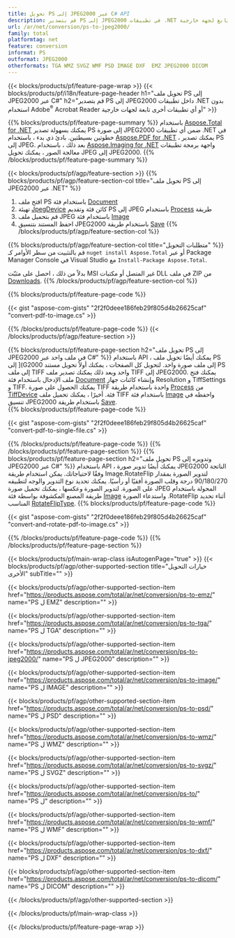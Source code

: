 ```yaml
---
title: تحويل PS إلى JPEG2000 عبر C# API
description: قم بتصدير PS إلى JPEG2000 في تطبيقات .NET دون استخدام أي تطبيق تابع لجهة خارجية
url: /ar/net/conversion/ps-to-jpeg2000/
family: total
platformtag: net
feature: conversion
informat: PS
outformat: JPEG2000
otherformats: TGA WMZ SVGZ WMF PSD IMAGE DXF  EMZ JPEG2000 DICOM
---
```

{{< blocks/products/pf/feature-page-wrap >}}
{{< blocks/products/pf/i18n/feature-page-header h1="تحويل ملف PS إلى JPEG2000 عبر C#" h2="قم بتصدير PS إلى JPEG2000 داخل تطبيقات .NET بدون استخدام Adobe<sup>&reg;</sup> Acrobat Reader أو أي تطبيقات أخرى تابعة لجهات خارجية" >}}

{{% blocks/products/pf/feature-page-summary %}}
باستخدام [Aspose.Total for .NET](https://products.aspose.com/total/net/) يمكنك بسهولة تصدير PS إلى صورة JPEG2000 ضمن أي تطبيقات .NET في خطوتين بسيطتين. بادئ ذي بدء ، باستخدام [Aspose.PDF for .NET](https://products.aspose.com/pdf/net/) ، يمكنك تصدير PS إلى JPEG. بعد ذلك ، باستخدام [Aspose.Imaging for .NET](https://products.aspose.com/imaging/net/) واجهة برمجة تطبيقات معالجة الصور ، يمكنك تحويل JPEG إلى JPEG2000.
{{% /blocks/products/pf/feature-page-summary  %}}

{{< blocks/products/pf/agp/feature-section >}}
{{% blocks/products/pf/agp/feature-section-col title="تحويل ملف PS إلى JPEG2000 عبر .NET" %}}
1. افتح ملف PS باستخدام فئة [Document](https://apireference.aspose.com/pdf/net/aspose.pdf/document)
2. تهيئة [JpegDevice](https://apireference.aspose.com/pdf/net/aspose.pdf.devices/jpegdevice) كائن فئة وتقديم PS إلى JPEG باستخدام [Process](https://apireference.aspose.com/pdf/net/aspose.pdf.devices.pagedevice/process/methods/1) طريقة
3. قم بتحميل ملف JPEG باستخدام فئة [Image](https://apireference.aspose.com/imaging/net/aspose.imaging/image)
4. احفظ المستند بتنسيق JPEG2000 باستخدام طريقة [Save](https://apireference.aspose.com/imaging/net/aspose.imaging.image/save/methods/4)
{{% /blocks/products/pf/agp/feature-section-col %}}

{{% blocks/products/pf/agp/feature-section-col title="متطلبات التحويل" %}}
قم بالتثبيت من سطر الأوامر كـ ``nuget install Aspose.Total`` أو عبر Package Manager Console في Visual Studio مع ``Install-Package Aspose.Total``.

بدلاً من ذلك ، احصل على مثبّت MSI غير المتصل أو مكتبات DLL في ملف ZIP من [Downloads](https://downloads.aspose.com/total/net).
{{% /blocks/products/pf/agp/feature-section-col %}}

{{% blocks/products/pf/feature-page-code %}}

{{< gist "aspose-com-gists" "2f2f0deee186feb29f805d4b26625caf" "convert-pdf-to-image.cs" >}}


{{% /blocks/products/pf/feature-page-code %}}
{{< /blocks/products/pf/agp/feature-section >}}

{{% blocks/products/pf/feature-page-section  h2="تحويل ملف PS إلى JPEG2000 في ملف واحد عبر C#" %}}
باستخدام API ، يمكنك أيضًا تحويل ملف PS إلى ](G2000 إلى ملف صورة واحد. لتحويل كل الصفحات ، يمكنك أولاً تحويل مستند PS إلى ملف TIFF واحد وبعد ذلك يمكنك تصدير ملف TIFF إلى JPEG2000. يمكنك فتح ملف الإدخال باستخدام فئة [Document](https://apireference.aspose.com/pdf/net/aspose.pdf/document) وإنشاء كائنات جهاز Resolution و TiffSettings و TIFF. يمكنك الحصول على صورة TIFF واحدة باستخدام طريقة [Process](https://apireference.aspose.com/pdf/net/aspose.pdf.devices.documentdevice/process/methods/3) من [TiffDevice](https://apireference.aspose.com/pdf/net/aspose.pdf.devices/tiffdevice) فئة. أخيرًا ، يمكنك تحميل ملف TIFF باستخدام فئة [Image](https://apireference.aspose.com/imaging/net/aspose.imaging/image)
واحفظه في تنسيق JPEG2000 باستخدام طريقة [Save](https://apireference.aspose.com/imaging/net/aspose.imaging.image/save/methods/4).  
{{% blocks/products/pf/feature-page-code %}}

{{< gist "aspose-com-gists" "2f2f0deee186feb29f805d4b26625caf" "convert-pdf-to-single-file.cs" >}}

{{% /blocks/products/pf/feature-page-code  %}}
{{% /blocks/products/pf/feature-page-section %}}
{{% blocks/products/pf/feature-page-section  h2="تحويل ملف PS وتدويره إلى JPEG2000 عبر C#" %}}
باستخدام API ، يمكنك أيضًا تدوير صورة JPEG2000 الناتجة وفقًا لاحتياجاتك. يمكن استخدام طريقة Image.RotateFlip لتدوير الصورة بمقدار 90/180/270 درجة وقلب الصورة أفقيًا أو رأسيًا. يمكنك تحديد نوع التدوير والوجه لتطبيقه على الصورة. لتدوير الصورة وعكسها ، يمكنك تحميل صورة JPEG المحولة باستخدام طريقة المصنع المكشوفة بواسطة فئة [Image](https://apireference.aspose.com/imaging/net/aspose.imaging/image) واستدعاء الصورة .RotateFlip أثناء تحديد المناسب [RotateFlipType](https://apireference.aspose.com/imaging/net/aspose.imaging/rotatefliptype). 
{{% blocks/products/pf/feature-page-code %}}

{{< gist "aspose-com-gists" "2f2f0deee186feb29f805d4b26625caf" "convert-and-rotate-pdf-to-image.cs" >}}

{{% /blocks/products/pf/feature-page-code  %}}
{{% /blocks/products/pf/feature-page-section %}}

{{< blocks/products/pf/main-wrap-class isAutogenPage="true" >}}
{{< blocks/products/pf/agp/other-supported-section title="خيارات التحويل الأخرى" subTitle="" >}}

{{< blocks/products/pf/agp/other-supported-section-item href="https://products.aspose.com/total/ar/net/conversion/ps-to-emz/" name="PS ل EMZ" description="" >}}

{{< blocks/products/pf/agp/other-supported-section-item href="https://products.aspose.com/total/ar/net/conversion/ps-to-tga/" name="PS ل TGA" description="" >}}

{{< blocks/products/pf/agp/other-supported-section-item href="https://products.aspose.com/total/ar/net/conversion/ps-to-jpeg2000/" name="PS ل JPEG2000" description="" >}}

{{< blocks/products/pf/agp/other-supported-section-item href="https://products.aspose.com/total/ar/net/conversion/ps-to-image/" name="PS ل IMAGE" description="" >}}

{{< blocks/products/pf/agp/other-supported-section-item href="https://products.aspose.com/total/ar/net/conversion/ps-to-psd/" name="PS ل PSD" description="" >}}

{{< blocks/products/pf/agp/other-supported-section-item href="https://products.aspose.com/total/ar/net/conversion/ps-to-wmz/" name="PS ل WMZ" description="" >}}

{{< blocks/products/pf/agp/other-supported-section-item href="https://products.aspose.com/total/ar/net/conversion/ps-to-svgz/" name="PS ل SVGZ" description="" >}}

{{< blocks/products/pf/agp/other-supported-section-item href="https://products.aspose.com/total/ar/net/conversion/ps-to/" name="PS ل" description="" >}}

{{< blocks/products/pf/agp/other-supported-section-item href="https://products.aspose.com/total/ar/net/conversion/ps-to-wmf/" name="PS ل WMF" description="" >}}

{{< blocks/products/pf/agp/other-supported-section-item href="https://products.aspose.com/total/ar/net/conversion/ps-to-dxf/" name="PS ل DXF" description="" >}}

{{< blocks/products/pf/agp/other-supported-section-item href="https://products.aspose.com/total/ar/net/conversion/ps-to-dicom/" name="PS ل DICOM" description="" >}}



{{< /blocks/products/pf/agp/other-supported-section >}}

{{< /blocks/products/pf/main-wrap-class >}}

{{< /blocks/products/pf/feature-page-wrap >}}